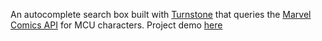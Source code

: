 An autocomplete search box built with [Turnstone](https://github.com/tomsouthall/turnstone) that queries the [Marvel Comics API](https://www.google.com/url?sa=t&rct=j&q=&esrc=s&source=web&cd=&cad=rja&uact=8&ved=2ahUKEwjL2I669NX3AhVJ8rsIHV1kCaEQFnoECAcQAQ&url=https%3A%2F%2Fdeveloper.marvel.com%2F&usg=AOvVaw0w2s1zbJuHkEOopq1GGaGy) for MCU characters. Project demo [here](https://mcu-character-search.netlify.app)